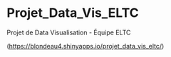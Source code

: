 # Projet_Data_Vis_ELTC
Projet de Data Visualisation - Équipe ELTC


(https://blondeau4.shinyapps.io/projet_data_vis_eltc/)


